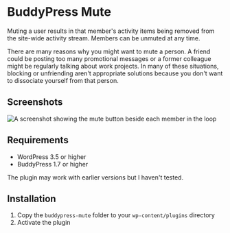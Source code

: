 # BuddyPress Mute

Muting a user results in that member's activity items being removed from the site-wide activity stream. Members can be unmuted at any time.

There are many reasons why you might want to mute a person. A friend could be posting too many promotional messages or a former colleague might be regularly talking about work projects. In many of these situations, blocking or unfriending aren't appropriate solutions because you don't want to dissociate yourself from that person.

## Screenshots

![A screenshot showing the mute button beside each member in the loop](https://raw.githubusercontent.com/henrywright/buddypress-mute/master/screenshot-1.png)

## Requirements

 - WordPress 3.5 or higher
 - BuddyPress 1.7 or higher

The plugin may work with earlier versions but I haven't tested.

## Installation

1. Copy the `buddypress-mute` folder to your `wp-content/plugins` directory
2. Activate the plugin